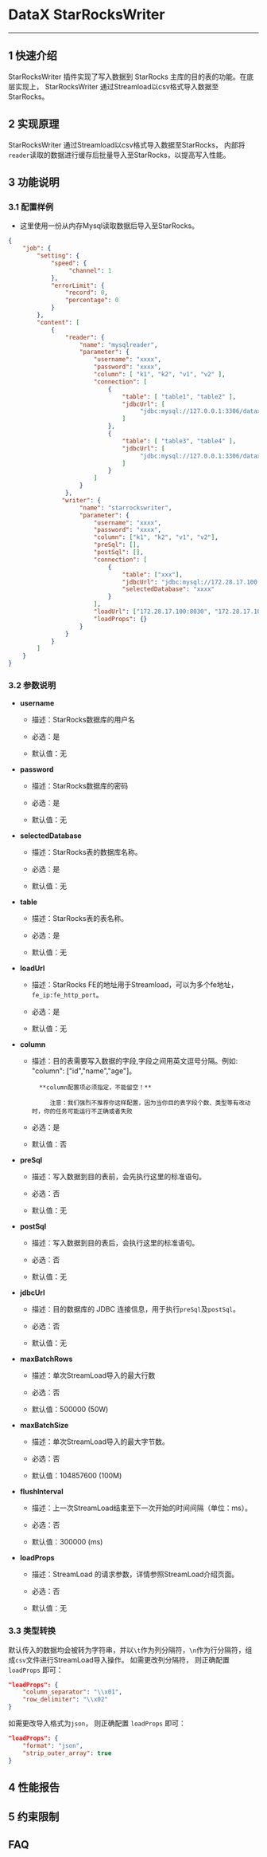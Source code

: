 # DataX StarRocksWriter


---


## 1 快速介绍

StarRocksWriter 插件实现了写入数据到 StarRocks 主库的目的表的功能。在底层实现上， StarRocksWriter 通过Streamload以csv格式导入数据至StarRocks。


## 2 实现原理

 StarRocksWriter 通过Streamload以csv格式导入数据至StarRocks， 内部将`reader`读取的数据进行缓存后批量导入至StarRocks，以提高写入性能。


## 3 功能说明

### 3.1 配置样例

* 这里使用一份从内存Mysql读取数据后导入至StarRocks。

```json
{
    "job": {
        "setting": {
            "speed": {
                 "channel": 1
            },
            "errorLimit": {
                "record": 0,
                "percentage": 0
            }
        },
        "content": [
            {
                "reader": {
                    "name": "mysqlreader",
                    "parameter": {
                        "username": "xxxx",
                        "password": "xxxx",
                        "column": [ "k1", "k2", "v1", "v2" ],
                        "connection": [
                            {
                                "table": [ "table1", "table2" ],
                                "jdbcUrl": [
                                     "jdbc:mysql://127.0.0.1:3306/datax_test1"
                                ]
                            },
                            {
                                "table": [ "table3", "table4" ],
                                "jdbcUrl": [
                                     "jdbc:mysql://127.0.0.1:3306/datax_test2"
                                ]
                            }
                        ]
                    }
                },
               "writer": {
                    "name": "starrockswriter",
                    "parameter": {
                        "username": "xxxx",
                        "password": "xxxx",
                        "column": ["k1", "k2", "v1", "v2"],
                        "preSql": [],
                        "postSql": [], 
                        "connection": [
                            {
                                "table": ["xxx"],
                                "jdbcUrl": "jdbc:mysql://172.28.17.100:9030/",
                                "selectedDatabase": "xxxx"
                            }
                        ],
                        "loadUrl": ["172.28.17.100:8030", "172.28.17.100:8030"],
                        "loadProps": {}
                    }
                }
            }
        ]
    }
}

```


### 3.2 参数说明

* **username**

	* 描述：StarRocks数据库的用户名 <br />

	* 必选：是 <br />

	* 默认值：无 <br />

* **password**

	* 描述：StarRocks数据库的密码 <br />

	* 必选：是 <br />

	* 默认值：无 <br />

* **selectedDatabase**

	* 描述：StarRocks表的数据库名称。

	* 必选：是 <br />

	* 默认值：无 <br />

* **table**

	* 描述：StarRocks表的表名称。

	* 必选：是 <br />

	* 默认值：无 <br />

* **loadUrl**

	* 描述：StarRocks FE的地址用于Streamload，可以为多个fe地址，`fe_ip:fe_http_port`。

	* 必选：是 <br />

	* 默认值：无 <br />

* **column**

	* 描述：目的表需要写入数据的字段,字段之间用英文逗号分隔。例如: "column": ["id","name","age"]。

			**column配置项必须指定，不能留空！**

               注意：我们强烈不推荐你这样配置，因为当你目的表字段个数、类型等有改动时，你的任务可能运行不正确或者失败

	* 必选：是 <br />

	* 默认值：否 <br />

* **preSql**

	* 描述：写入数据到目的表前，会先执行这里的标准语句。 <br />

	* 必选：否 <br />

	* 默认值：无 <br />

* **postSql**

	* 描述：写入数据到目的表后，会执行这里的标准语句。 <br />

	* 必选：否 <br />

	* 默认值：无 <br />

* **jdbcUrl**

	* 描述：目的数据库的 JDBC 连接信息，用于执行`preSql`及`postSql`。 <br />

 	* 必选：否 <br />

	* 默认值：无 <br />

* **maxBatchRows**

	* 描述：单次StreamLoad导入的最大行数 <br />

 	* 必选：否 <br />

	* 默认值：500000 (50W) <br />

* **maxBatchSize**

	* 描述：单次StreamLoad导入的最大字节数。 <br />

 	* 必选：否 <br />

	* 默认值：104857600 (100M)

* **flushInterval**

	* 描述：上一次StreamLoad结束至下一次开始的时间间隔（单位：ms）。 <br />

 	* 必选：否 <br />

	* 默认值：300000 (ms)

* **loadProps**

	* 描述：StreamLoad 的请求参数，详情参照StreamLoad介绍页面。 <br />

 	* 必选：否 <br />

	* 默认值：无 <br />


### 3.3 类型转换

默认传入的数据均会被转为字符串，并以`\t`作为列分隔符，`\n`作为行分隔符，组成`csv`文件进行StreamLoad导入操作。
如需更改列分隔符， 则正确配置 `loadProps` 即可：
```json
"loadProps": {
    "column_separator": "\\x01",
    "row_delimiter": "\\x02"
}
```

如需更改导入格式为`json`， 则正确配置 `loadProps` 即可：
```json
"loadProps": {
    "format": "json",
    "strip_outer_array": true
}
```

## 4 性能报告


## 5 约束限制


## FAQ
